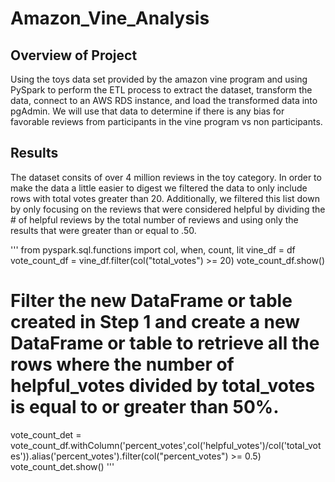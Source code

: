 # Amazon_Vine_Analysis

## Overview of Project
Using the toys data set provided by the amazon vine program and using PySpark to perform the ETL process to extract the dataset, transform the data, connect to an AWS RDS instance, and load the transformed data into pgAdmin. We will use that data to determine if there is any bias for favorable reviews from participants in the vine program vs non participants. 

## Results
The dataset consits of over 4 million reviews in the toy category. In order to make the data a little easier to digest we filtered the data to only include rows with total votes greater than 20. Additionally, we filtered this list down by only focusing on the reviews that were considered helpful by dividing the # of helpful reviews by the total number of reviews and using only the results that were greater than or equal to .50. 

'''
from pyspark.sql.functions import col, when, count, lit
vine_df = df
vote_count_df = vine_df.filter(col("total_votes") >= 20)
vote_count_df.show()

# Filter the new DataFrame or table created in Step 1 and create a new DataFrame or table to retrieve all the rows where the number of helpful_votes divided by total_votes is equal to or greater than 50%.
vote_count_det = vote_count_df.withColumn('percent_votes',col('helpful_votes')/col('total_votes')).alias('percent_votes').filter(col("percent_votes") >= 0.5)
vote_count_det.show()
''' 
